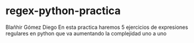 # regex-python-practica
Blañhir Gómez Diego
En esta practica haremos 5 ejercicios de expresiones regulares en python que va aumentando la complejidad uno a uno
